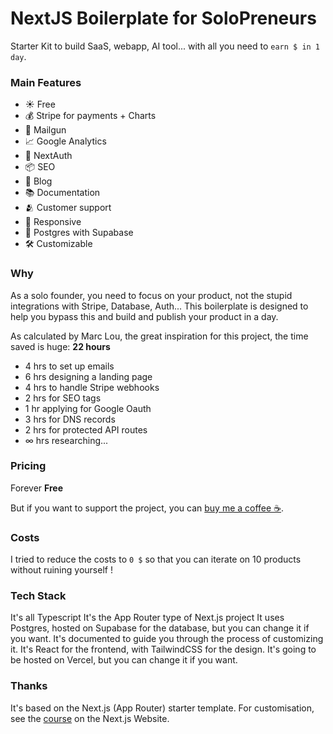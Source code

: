 # NextJS Boilerplate for SoloPreneurs

Starter Kit to build SaaS, webapp, AI tool... with all you need to `earn $ in 1 day`.

### Main Features

- ☀️ Free
- 💰 Stripe for payments + Charts
- 📧 Mailgun
- 📈 Google Analytics
- 📱 NextAuth
- 📦 SEO
- 📝 Blog
- 📚 Documentation
- 🫂 Customer support
- 📱 Responsive
- 📂 Postgres with Supabase
- 🛠️ Customizable

### Why

As a solo founder, you need to focus on your product, not the stupid integrations with Stripe, Database, Auth... This boilerplate is designed to help you bypass this and build and publish your product in a day.

As calculated by Marc Lou, the great inspiration for this project, the time saved is huge: **22 hours**

- 4 hrs to set up emails
- 6 hrs designing a landing page
- 4 hrs to handle Stripe webhooks
- 2 hrs for SEO tags
- 1 hr applying for Google Oauth
- 3 hrs for DNS records
- 2 hrs for protected API routes
- ∞ hrs researching...

### Pricing

Forever **Free**

But if you want to support the project, you can [buy me a coffee ☕️](https://patreon.com/guillim).

### Costs

I tried to reduce the costs to `0 $` so that you can iterate on 10 products without ruining yourself !

### Tech Stack

It's all Typescript
It's the App Router type of Next.js project
It uses Postgres, hosted on Supabase for the database, but you can change it if you want.
It's documented to guide you through the process of customizing it.
It's React for the frontend, with TailwindCSS for the design.
It's going to be hosted on Vercel, but you can change it if you want.

### Thanks

It's based on the Next.js (App Router) starter template.
For customisation, see the [course](https://nextjs.org/learn) on the Next.js Website.
